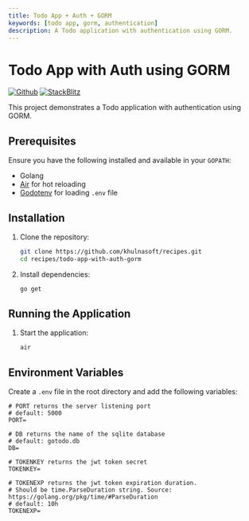 ```yaml
---
title: Todo App + Auth + GORM
keywords: [todo app, gorm, authentication]
description: A Todo application with authentication using GORM.
---
```


# Todo App with Auth using GORM

[![Github](https://img.shields.io/static/v1?label=&message=Github&color=2ea44f&style=for-the-badge&logo=github)](https://github.com/khulnasoft/recipes/tree/master/todo-app-with-auth-gorm) [![StackBlitz](https://img.shields.io/static/v1?label=&message=StackBlitz&color=2ea44f&style=for-the-badge&logo=StackBlitz)](https://stackblitz.com/github/khulnasoft/recipes/tree/master/todo-app-with-auth-gorm)

This project demonstrates a Todo application with authentication using GORM.

## Prerequisites

Ensure you have the following installed and available in your `GOPATH`:

- Golang
- [Air](https://github.com/air-verse/air) for hot reloading
- [Godotenv](https://github.com/joho/godotenv) for loading `.env` file

## Installation

1. Clone the repository:
    ```sh
    git clone https://github.com/khulnasoft/recipes.git
    cd recipes/todo-app-with-auth-gorm
    ```

2. Install dependencies:
    ```sh
    go get
    ```

## Running the Application

1. Start the application:
    ```sh
    air
    ```

## Environment Variables

Create a `.env` file in the root directory and add the following variables:

```shell
# PORT returns the server listening port
# default: 5000
PORT=

# DB returns the name of the sqlite database
# default: gotodo.db
DB=

# TOKENKEY returns the jwt token secret
TOKENKEY=

# TOKENEXP returns the jwt token expiration duration.
# Should be time.ParseDuration string. Source: https://golang.org/pkg/time/#ParseDuration
# default: 10h
TOKENEXP=
```
